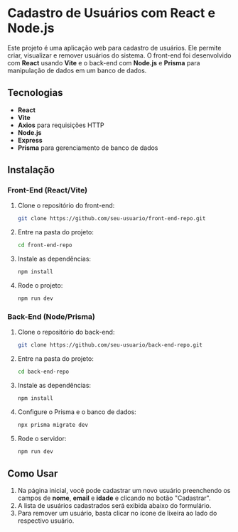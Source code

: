 # Cadastro de Usuários com React e Node.js

Este projeto é uma aplicação web para cadastro de usuários. Ele permite criar, visualizar e remover usuários do sistema. O front-end foi desenvolvido com **React** usando **Vite** e o back-end com **Node.js** e **Prisma** para manipulação de dados em um banco de dados.

## Tecnologias

- **React**
- **Vite**
- **Axios** para requisições HTTP
- **Node.js**
- **Express**
- **Prisma** para gerenciamento de banco de dados
## Instalação

### Front-End (React/Vite)
1. Clone o repositório do front-end:
    ```bash
    git clone https://github.com/seu-usuario/front-end-repo.git
    ```
2. Entre na pasta do projeto:
    ```bash
    cd front-end-repo
    ```
3. Instale as dependências:
    ```bash
    npm install
    ```
4. Rode o projeto:
    ```bash
    npm run dev
    ```

### Back-End (Node/Prisma)
1. Clone o repositório do back-end:
    ```bash
    git clone https://github.com/seu-usuario/back-end-repo.git
    ```
2. Entre na pasta do projeto:
    ```bash
    cd back-end-repo
    ```
3. Instale as dependências:
    ```bash
    npm install
    ```
4. Configure o Prisma e o banco de dados:
    ```bash
    npx prisma migrate dev
    ```
5. Rode o servidor:
    ```bash
    npm run dev
    ```

## Como Usar

1. Na página inicial, você pode cadastrar um novo usuário preenchendo os campos de **nome**, **email** e **idade** e clicando no botão "Cadastrar".
2. A lista de usuários cadastrados será exibida abaixo do formulário.
3. Para remover um usuário, basta clicar no ícone de lixeira ao lado do respectivo usuário.

